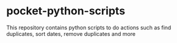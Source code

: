 # pocket-python-scripts
This repository contains python scripts to do actions such as find duplicates, sort dates, remove duplicates and more 
